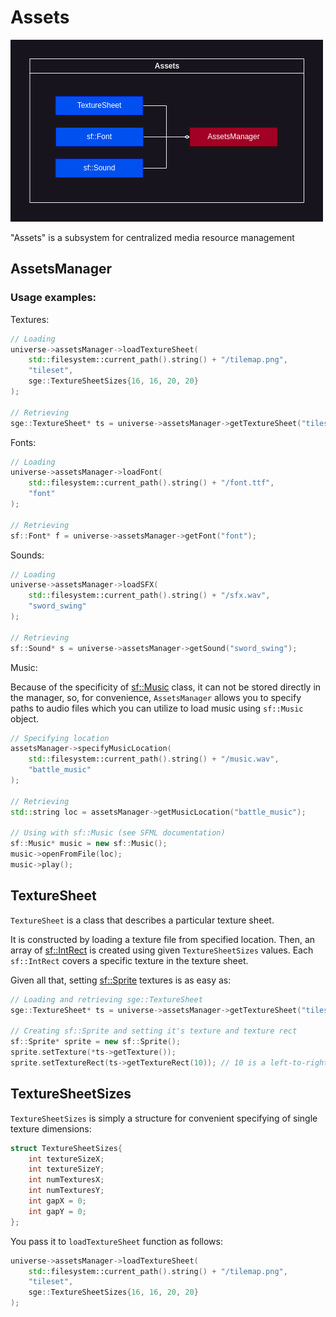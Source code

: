 # Assets

![Assets block diagram](../../notes/Assets.drawio.png)


"Assets" is a subsystem for centralized media resource management

## AssetsManager

### Usage examples:

Textures:

```C++
// Loading
universe->assetsManager->loadTextureSheet(
    std::filesystem::current_path().string() + "/tilemap.png",
    "tileset",
    sge::TextureSheetSizes{16, 16, 20, 20}
);

// Retrieving
sge::TextureSheet* ts = universe->assetsManager->getTextureSheet("tileset");
```


 
Fonts:

```C++
// Loading
universe->assetsManager->loadFont(
    std::filesystem::current_path().string() + "/font.ttf",
    "font"
);

// Retrieving
sf::Font* f = universe->assetsManager->getFont("font");
```

Sounds:

```C++
// Loading
universe->assetsManager->loadSFX(
    std::filesystem::current_path().string() + "/sfx.wav",
    "sword_swing"
);

// Retrieving
sf::Sound* s = universe->assetsManager->getSound("sword_swing");
```

Music:

Because of the specificity of [sf::Music](https://www.sfml-dev.org/documentation/2.5.1/classsf_1_1Music.php) class, it can not be stored directly in the manager, so, for convenience, `AssetsManager` allows you to specify paths to audio files which you can utilize to load music using `sf::Music` object.

```C++
// Specifying location
assetsManager->specifyMusicLocation(
    std::filesystem::current_path().string() + "/music.wav",
    "battle_music"
);

// Retrieving
std::string loc = assetsManager->getMusicLocation("battle_music");

// Using with sf::Music (see SFML documentation)
sf::Music* music = new sf::Music();
music->openFromFile(loc);
music->play();
```

## TextureSheet

`TextureSheet` is a class that describes a particular texture sheet.

It is constructed by loading a texture file from specified location. Then, an array of [sf::IntRect](https://www.sfml-dev.org/documentation/2.5.1/classsf_1_1Rect.php) is created using given `TextureSheetSizes` values. Each `sf::IntRect` covers a specific texture in the texture sheet.

Given all that, setting [sf::Sprite](https://www.sfml-dev.org/documentation/2.5.1/classsf_1_1Sprite.php) textures is as easy as:

```C++
// Loading and retrieving sge::TextureSheet
sge::TextureSheet* ts = universe->assetsManager->getTextureSheet("tileset");

// Creating sf::Sprite and setting it's texture and texture rect
sf::Sprite* sprite = new sf::Sprite();
sprite.setTexture(*ts->getTexture());
sprite.setTextureRect(ts->getTextureRect(10)); // 10 is a left-to-right, top-to-bottom number of texture in texture sheet starting at zero
```
## TextureSheetSizes

`TextureSheetSizes` is simply a structure for convenient specifying of single texture dimensions:

```C++
struct TextureSheetSizes{
    int textureSizeX;
    int textureSizeY;
    int numTexturesX;
    int numTexturesY;
    int gapX = 0;
    int gapY = 0;
};
```

You pass it to `loadTextureSheet` function as follows:

```C++
universe->assetsManager->loadTextureSheet(
    std::filesystem::current_path().string() + "/tilemap.png",
    "tileset",
    sge::TextureSheetSizes{16, 16, 20, 20}
);
```